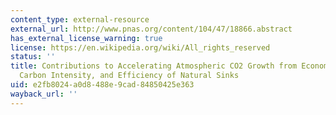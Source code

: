```yaml
---
content_type: external-resource
external_url: http://www.pnas.org/content/104/47/18866.abstract
has_external_license_warning: true
license: https://en.wikipedia.org/wiki/All_rights_reserved
status: ''
title: Contributions to Accelerating Atmospheric CO2 Growth from Economic Activity,
  Carbon Intensity, and Efficiency of Natural Sinks
uid: e2fb8024-a0d8-488e-9cad-84850425e363
wayback_url: ''
---
```

